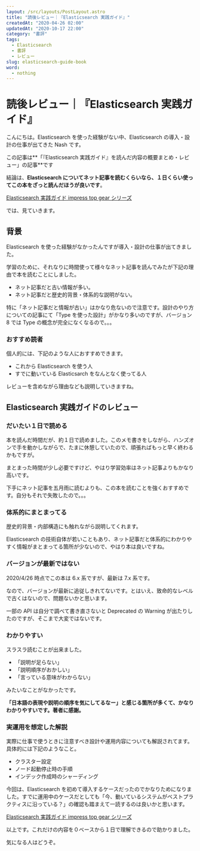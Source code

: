 ```yaml
---
layout: /src/layouts/PostLayout.astro
title: "読後レビュー｜『Elasticsearch 実践ガイド』"
createdAt: "2020-04-26 02:00"
updatedAt: "2020-10-17 22:00"
category: "書評"
tags:
  - Elasticsearch
  - 書評
  - レビュー
slug: elasticsearch-guide-book
word:
  - nothing
---
```


# 読後レビュー｜『Elasticsearch 実践ガイド』

こんにちは。Elasticsearch を使った経験がない中、Elasticsearch の導入・設計の仕事が出てきた Nash です。

この記事は**「『Elasticsearch 実践ガイド』を読んだ内容の概要まとめ・レビュー」の記事**です

結論は、**Elasticsearch についてネット記事を読むくらいなら、１日くらい使ってこの本をざっと読んだほうが良いです**。

<!-- アフィリエイト -->
<div class="af-moshi-container">
<a href="//af.moshimo.com/af/c/click?a_id=1847646&amp;p_id=170&amp;pc_id=185&amp;pl_id=4062&amp;url=https%3A%2F%2Fwww.amazon.co.jp%2Fdp%2FB07DN87LQV" rel="nofollow" referrerpolicy="no-referrer-when-downgrade"><img src="https://images-fe.ssl-images-amazon.com/images/I/51D+VfIF6rL._SL160_.jpg" alt="" style="border: none;" /><br />Elasticsearch 実践ガイド impress top gear シリーズ</a><img src="//i.moshimo.com/af/i/impression?a_id=1847646&amp;p_id=170&amp;pc_id=185&amp;pl_id=4062" alt="" width="1" height="1" style="border: 0px;" />
</div>

<!-- // アフィリエイト -->

では、見ていきます。

## 背景

Elasticsearch を使った経験がなかったんですが導入・設計の仕事が出てきました。

学習のために、それなりに時間使って様々なネット記事を読んでみたが下記の理由で本を読むことにしました。

- ネット記事だと古い情報が多い。
- ネット記事だと歴史的背景・体系的な説明がない。

特に「ネット記事だと情報が古い」はかなり危ないので注意です。設計のやり方についての記事にて「Type を使った設計」がかなり多いのですが、バージョン 8 では Type の概念が完全になくなるので。。。

### おすすめ読者

個人的には、下記のような人におすすめできます。

- これから Elasticsearch を使う人
- すでに動いている Elasticsarch をなんとなく使ってる人

レビューを含めながら理由なども説明していきますね。

## Elasticsearch 実践ガイドのレビュー

### だいたい１日で読める

本を読んだ時間だが、約１日で読めました。このメモ書きをしながら、ハンズオンで手を動かしながらで、たまに休憩していたので、頑張ればもっと早く終わるかもですが。

まとまった時間が少し必要ですけど、やはり学習効率はネット記事よりもかなり高いです。

下手にネット記事を五月雨に読むよりも、この本を読むことを強くおすすめです。自分もそれで失敗したので。。。

### 体系的にまとまってる

歴史的背景・内部構造にも触れながら説明してくれます。

Elasticsearch の技術自体が若いこともあり、ネット記事だと体系的にわかりやすく情報がまとまってる箇所が少ないので、やはり本は良いですね。

### バージョンが最新ではない

2020/4/26 時点でこの本は 6.x 系ですが、最新は 7.x 系です。

なので、バージョンが最新に追従しきれてないです。とはいえ、致命的なレベルで古くはないので、問題ないかと思います。

一部の API は自分で調べて書き直さないと Deprecated の Warning が出たりしたのですが、そこまで大変ではないです。

### わかりやすい

スラスラ読むことが出来ました。

- 「説明が足らない」
- 「説明順序がおかしい」
- 「言っている意味がわからない」

みたいなことがなかったです。

**「日本語の表現や説明の順序を気にしてるなー」と感じる箇所が多くて、かなりわかりやすいです。著者に感謝。**

### 実運用を想定した解説

実際に仕事で使うときに注意すべき設計や運用内容についても解説されてます。具体的には下記のようなこと。

- クラスター設定
- ノード起動停止時の手順
- インデック作成時のシャーディング

今回は、Elasticsearch を初めて導入するケースだったのでかなりためになりました。すでに運用中のケースだとしても「今、動いているシステムがベストプラクティスに沿っている？」の確認も踏まえて一読するのは良いかと思います。

<!-- アフィリエイト -->
<div class="af-moshi-container">
<a href="//af.moshimo.com/af/c/click?a_id=1847646&amp;p_id=170&amp;pc_id=185&amp;pl_id=4062&amp;url=https%3A%2F%2Fwww.amazon.co.jp%2Fdp%2FB07DN87LQV" rel="nofollow" referrerpolicy="no-referrer-when-downgrade"><img src="https://images-fe.ssl-images-amazon.com/images/I/51D+VfIF6rL._SL160_.jpg" alt="" style="border: none;" /><br />Elasticsearch 実践ガイド impress top gear シリーズ</a><img src="//i.moshimo.com/af/i/impression?a_id=1847646&amp;p_id=170&amp;pc_id=185&amp;pl_id=4062" alt="" width="1" height="1" style="border: 0px;" />
</div>

<!-- // アフィリエイト -->

以上です。これだけの内容を０ベースから１日で理解できるので助かりました。

気になる人はどうぞ。
